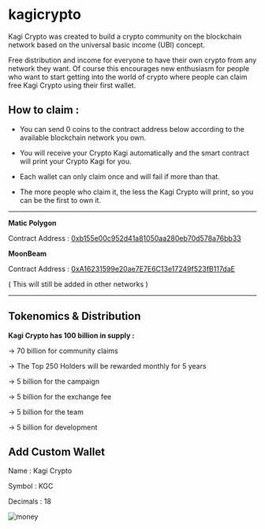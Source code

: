 # kagicrypto 

Kagi Crypto was created to build a crypto community on the blockchain network based on the universal basic income (UBI) concept.

Free distribution and income for everyone to have their own crypto from any network they want. Of course this encourages new enthusiasm for people who want to start getting into the world of crypto where people can claim free Kagi Crypto using their first wallet.

**How to claim :**
-

- You can send 0 coins to the contract address below according to the available blockchain network you own.

- You will receive your Crypto Kagi automatically and the smart contract will print your Crypto Kagi for you.

- Each wallet can only claim once and will fail if more than that.

- The more people who claim it, the less the Kagi Crypto will print, so you can be the first to own it.

-----------------------


**Matic Polygon**

Contract Address : [0xb155e00c952d41a81050aa280eb70d578a76bb33](https://polygonscan.com/address/0xb155e00c952d41a81050aa280eb70d578a76bb33)


**MoonBeam**

Contract Address : [0xA16231599e20ae7E7E6C13e17249f523fB117daE](https://moonscan.io/address/0xa16231599e20ae7e7e6c13e17249f523fb117dae)

( This will still be added in other networks )

---------------------

**Tokenomics & Distribution**
-
**Kagi Crypto has 100 billion in supply :**

-> 70 billion for community claims

-> The Top 250 Holders will be rewarded monthly for 5 years

-> 5 billion for the campaign

-> 5 billion for the exchange fee

-> 5 billion for the team

-> 5 billion for development

Add Custom Wallet
-


Name        : Kagi Crypto

Symbol      : KGC

Decimals    : 18


![money](https://user-images.githubusercontent.com/122743766/215224094-8fbccf1d-0f50-4c7a-9bdf-22ab8bf83c03.gif)

